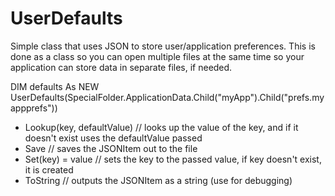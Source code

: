 # UserDefaults
 
Simple class that uses JSON to store user/application preferences. This is done as a class so you can open multiple files at the same time so your application can store data in separate files, if needed.

DIM defaults As NEW UserDefaults(SpecialFolder.ApplicationData.Child("myApp").Child("prefs.myappprefs"))

* Lookup(key, defaultValue) // looks up the value of the key, and if it doesn't exist uses the defaultValue passed
* Save // saves the JSONItem out to the file
* Set(key) = value // sets the key to the passed value, if key doesn't exist, it is created
* ToString // outputs the JSONItem as a string (use for debugging)
